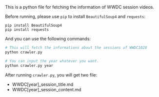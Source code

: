 This is a python file for fetching the information of WWDC session videos.

Before running, please use `pip` to install `BeautifulSoup4` and `requests`:
```
pip install BeautifulSoup4
pip install requests
```

And you can use the following commands:
```sh
# This will fetch the informations about the sessions of WWDC1028
python crawler.py

# You can input the year whatever you want.
python crawler.py year
```

After running `crawler.py`, you will get two file:
- WWDC[year]_session_title.md
- WWDC[year]_session_content.md 



